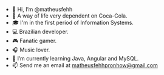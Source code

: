 - 👋 Hi, I’m @matheusfehh
- 🥤 A way of life very dependent on Coca-Cola.
- 🎓 I'm in the first period of Information Systems.
- 💻 Brazilian developer. 
- 🎮 Fanatic gamer.
- 🎧 Music lover.
- 🌱 I’m currently learning Java, Angular and MySQL.
- 📫 Send me an email at matheusfehhpronhow@gmail.com
